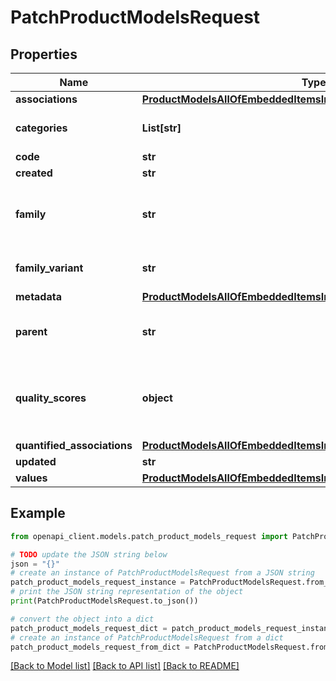 # PatchProductModelsRequest


## Properties

Name | Type | Description | Notes
------------ | ------------- | ------------- | -------------
**associations** | [**ProductModelsAllOfEmbeddedItemsInnerAllOfAssociations**](ProductModelsAllOfEmbeddedItemsInnerAllOfAssociations.md) |  | [optional] 
**categories** | **List[str]** | Codes of the &lt;a href&#x3D;&#39;api-reference.html#Category&#39;&gt;categories&lt;/a&gt; in which the product model is categorized | [optional] 
**code** | **str** | Product model code | 
**created** | **str** | Date of creation | [optional] 
**family** | **str** | &lt;a href&#x3D;&#39;api-reference.html#Family&#39;&gt;Family&lt;/a&gt; code  from which the product inherits its attributes and attributes requirements (since the 3.2) | [optional] 
**family_variant** | **str** | Family variant code from which the product model inherits its attributes and variant attributes | 
**metadata** | [**ProductModelsAllOfEmbeddedItemsInnerAllOfMetadata**](ProductModelsAllOfEmbeddedItemsInnerAllOfMetadata.md) |  | [optional] 
**parent** | **str** | Code of the parent &lt;a href&#x3D;&#39;api-reference.html#Productmodel&#39;&gt;product model&lt;/a&gt;. This parent can be modified since the 2.3. | [optional] [default to 'null']
**quality_scores** | **object** | Product model quality scores for each channel/locale combination (&lt;strong&gt;only available since the 7.0 version&lt;/strong&gt; and when the \&quot;with_quality_scores\&quot; query parameter is set to \&quot;true\&quot;) | [optional] 
**quantified_associations** | [**ProductModelsAllOfEmbeddedItemsInnerAllOfQuantifiedAssociations**](ProductModelsAllOfEmbeddedItemsInnerAllOfQuantifiedAssociations.md) |  | [optional] 
**updated** | **str** | Date of the last update | [optional] 
**values** | [**ProductModelsAllOfEmbeddedItemsInnerAllOfValues**](ProductModelsAllOfEmbeddedItemsInnerAllOfValues.md) |  | [optional] 

## Example

```python
from openapi_client.models.patch_product_models_request import PatchProductModelsRequest

# TODO update the JSON string below
json = "{}"
# create an instance of PatchProductModelsRequest from a JSON string
patch_product_models_request_instance = PatchProductModelsRequest.from_json(json)
# print the JSON string representation of the object
print(PatchProductModelsRequest.to_json())

# convert the object into a dict
patch_product_models_request_dict = patch_product_models_request_instance.to_dict()
# create an instance of PatchProductModelsRequest from a dict
patch_product_models_request_from_dict = PatchProductModelsRequest.from_dict(patch_product_models_request_dict)
```
[[Back to Model list]](../README.md#documentation-for-models) [[Back to API list]](../README.md#documentation-for-api-endpoints) [[Back to README]](../README.md)


